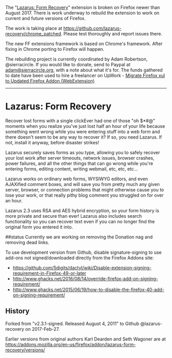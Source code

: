 The "[Lazarus: Form Recovery][0]" extension is broken on Firefox newer than August 2017. There is work underway to rebuild the extension to work on current and future versions of Firefox.

The work is taking place at https://github.com/lazarus-recovery/chrome_patched. Please test thoroughly and report issues there. 

The new FF extensions framework is based on Chrome's framework. After fixing in Chrome porting to Firefox will happen.

The rebuilding project is currently coordinated by Adam Robertson, @sierracircle. If you would like to donate, send to Paypal at adam@sierracircle.org, with a note about what it's for. The funds gathered to date have been used to hire a freelancer on UpWork - 
[Migrate Firefox xul to Updated Firefox Addon (WebExtension)][1]


[0]: https://addons.mozilla.org/en-US/firefox/addon/lazarus-form-recovery/
[1]: https://www.upwork.com/job/Migrate-Firefox-xul-Updated-Firefox-Addon-WebExtension_~015ad6184394b002b9/

-----

# Lazarus: Form Recovery

Recover lost forms with a single clickEver had one of those "oh $*#@" moments when you realize you've just lost half an hour of your life because something went wrong while you were entering stuff into a web form and there doesn't seem to be any way to recover it? If so, you need Lazarus. If not, install it anyway, before disaster strikes!

Lazarus securely saves forms as you type, allowing you to safely recover your lost work after server timeouts, network issues, browser crashes, power failures, and all the other things that can go wrong while you're entering forms, editing content, writing webmail, etc, etc, etc...

Lazarus works on ordinary web forms, WYSIWYG editors, and even AJAXified comment boxes, and will save you from pretty much any given server, browser, or connection problems that might otherwise cause you to lose your work, or that really pithy blog comment you struggled on for over an hour.

Lazarus 2.3 uses RSA and AES hybrid encryption, so your form history is more private and secure than ever! Lazarus also includes search functionality so you can recover text even if you can no longer find the original form you entered it into.

##status
Currently we are working on removing the  Donation nag and removing dead links.

To use development version from Github, disable signature-signing to use add-ons not signed/downloaded directly from the Firefox Addons site:

- https://github.com/5digits/dactyl/wiki/Disable-extension-signing-requirement-in-Firefox-49-or-later
- http://www.ghacks.net/2016/08/14/override-firefox-add-on-signing-requirement/
- http://www.ghacks.net/2015/06/19/how-to-disable-the-firefox-40-add-on-signing-requirement/


## History
Forked from "v2.3.1-signed. Released August 4, 2011" to Github @lazarus-recovery on 2017-Feb-27.

Earlier versions from original authors Karl Dearden and Seth Wagoner are at
https://addons.mozilla.org/en-us/firefox/addon/lazarus-form-recovery/versions/
